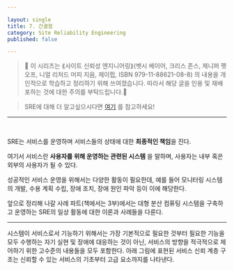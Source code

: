 ```yaml
---

layout: single
title: 7. 간결함
category: Site Reliability Engineering
published: false

---
```


>📌 이 시리즈는 ⟪사이트 신뢰성 엔지니어링⟫(벳시 베이어, 크리스 존스, 제니퍼 펫오프, 니얼 리처드 머피 지음, 제이펍, ISBN 979-11-88621-08-8) 의 내용을 개인적으로 학습하고 정리하기 위해 쓰여졌습니다. 따라서 해당 글을 인용 및 재배포하는 것에 대한 주의를 부탁드립니다.🚨

>SRE에 대해 더 알고싶으시다면 [여기](https://sre.google/) 를 참고하세요!
---
<br/>

SRE는 서비스를 운영하며 서비스들의 상태에 대한 **최종적인 책임**을 진다.

여기서 서비스란 **사용자를 위해 운영하는 관련된 시스템** 을 말하며, 사용자는 내부 혹은 외부의 사용자가 될 수 있다.

성공적인 서비스 운영을 위해서는 다양한 활동이 필요한데, 예를 들어 모니터링 시스템의 개발, 수용 계획 수립, 장애 조치, 장애 원인 파악 등이 이에 해당한다.

앞으로 정리해 나갈 사례 파트(책에서는 3부)에서는 대형 분산 컴퓨팅 시스템을 구축하고 운영하는 SRE의 일상 활동에 대한 이론과 사례들을 다룬다.

---

시스템이 서비스로서 기능하기 위해서는 가장 기본적으로 필요한 것부터 필요한 기능을 모두 수행하는 자기 실현 및 장애에 대응하는 것이 아닌, 서비스의 방향을 적극적으로 제어하기 위한 고수준의 내용들을 모두 포함한다. 아래 그림에 표현된 서비스 신뢰 계층 구조는 신뢰할 수 있는 서비스의 기초부터 고급 요소까지를 나타낸다.
